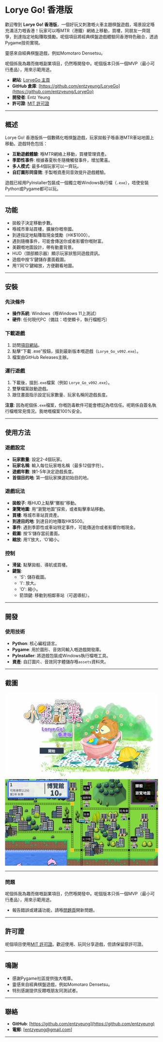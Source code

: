 # Lorye Go! 香港版

歡迎嚟到 **Lorye Go! 香港版**，一個好玩又刺激嘅火車主題棋盤遊戲，場景設定喺充滿活力嘅香港！玩家可以喺MTR（港鐵）網絡上移動，買樓，同朋友一齊競爭，到達指定地點賺取獎勵。呢個項目將經典棋盤遊戲體驗同香港特色融合，透過Pygame技術實現。 

靈感來自經典棋盤遊戲，例如Momotaro Densetsu。

呢個係我為趣而做嘅副業項目，仍然喺開發中。呢個版本只係一個MVP（最小可行產品），用來示範用途。

- **網站**: [LoryeGo 主頁](https://entzyeung.github.io/LoryeGo)
- **GitHub 倉庫**: [https://github.com/entzyeung/LoryeGo](https://github.com/entzyeung/LoryeGo)
- **開發者**: Entz Yeung
- **許可證**: [MIT 許可證](#license)

---

## 概述

Lorye Go! 香港版係一個數碼化嘅棋盤遊戲，玩家拋骰子喺香港MTR車站地圖上移動。遊戲特色包括：
- **互動遊戲體驗**: 喺MTR網絡上移動，買樓管理資產。
- **季節性事件**: 根據春夏秋冬隨機觸發事件，增加驚喜。
- **多人模式**: 最多4個玩家可以一齊玩。
- **自訂圖形同音效**: 手製嘅資產同音效提升遊戲體驗。

遊戲已經用PyInstaller包裝成一個獨立嘅Windows執行檔（`.exe`），唔使安裝Python或Pygame都可以玩。

---

## 功能
- 拋骰子決定移動步數。
- 喺城市車站買樓，擴展你嘅帝國。
- 到達指定地點賺取現金獎勵（HK$1000）。
- 遇到隨機事件，可能會傳送你或者影響你嘅財富。
- 美觀嘅地圖設計，帶有動畫背景。
- HUD（頭部顯示器）顯示玩家狀態同遊戲資訊。
- 遊戲中按‘S’鍵儲存畫面截圖。
- 用‘I’同’O’鍵縮放，方便觀看地圖。

---

## 安裝

### 先決條件
- **操作系統**: Windows（喺Windows 11上測試）
- **硬件**: 任何現代PC（備註：唔使顯卡，執行檔輕巧）

### 下載遊戲
1. 訪問[項目網站](https://entzyeung.github.io/LoryeGo/)。
2. 點擊“下載 .exe”按鈕，搵到最新版本嘅遊戲（`Lorye_Go_v092.exe`）。
3. 檔案由GitHub Releases主辦。

### 運行遊戲
1. 下載後，搵到`.exe`檔案（例如 `Lorye_Go_v092.exe`）。
2. 雙擊檔案啟動遊戲。
3. 跟住畫面指示設定玩家數量、玩家名稱同遊戲長度。

**注意**: 因為呢個係`.exe`檔案，你嘅防毒軟件可能會標記為唔信任。呢啲係自簽名執行檔嘅常見情況。我哋嘅檔案100%安全。

---

## 使用方法

### 遊戲設定
- **玩家數量**: 設定2-4個玩家。
- **玩家名稱**: 輸入每位玩家嘅名稱（最多12個字符）。
- **遊戲年數**: 揀1-5年決定遊戲長度。
- **首個目的地**: 第一個玩家揀選初始目的地。

### 遊戲玩法
- **拋骰子**: 喺HUD上點擊“擲骰”移動。
- **瀏覽地圖**: 用“瀏覽地圖”探索，或者點擊車站移動。
- **買樓**: 喺城市車站買資產。
- **到達目的地**: 到達目的地賺取HK$500。
- **事件**: 遇到季節性或車站特定事件，可能傳送你或者影響你嘅現金。
- **截圖**: 按‘S’儲存當前畫面。
- **縮放**: 用‘I’放大，‘O’縮小。

### 控制
- **滑鼠**: 點擊拋骰、導航或買樓。
- **鍵盤**:
  - 'S': 儲存截圖。
  - 'I': 放大。
  - 'O': 縮小。
  - 箭頭鍵: 移動到相鄰車站（可選導航）。

---

## 開發

### 使用技術
- **Python**: 核心編程語言。
- **Pygame**: 用於圖形、音效同輸入嘅遊戲開發庫。
- **PyInstaller**: 將遊戲包裝成Windows執行檔嘅工具。
- **資產**: 自訂圖片、音效同字體儲存喺`assets`資料夾。

---

## 截圖
![遊戲封面](win/screenshots/Lorye_G0_Hong_Kong.png)
![遊戲畫面截圖](win/screenshots/window_screenshot_20250315_071518.jpg)

---

### 問題
呢個係我為趣而做嘅副業項目，仍然喺開發中。呢個版本只係一個MVP（最小可行產品），用來示範用途。

- 報告錯誤或建議功能，請喺[問題頁](https://github.com/entzyeung/LoryeGo/issues)開新問題。

---

## 許可證

呢個項目使用[MIT 許可證](LICENSE)。歡迎使用、玩同分享遊戲，但請保留原許可證。

---

## 鳴謝
- 感謝Pygame社區提供強大嘅庫。
- 靈感來自經典棋盤遊戲，例如Momotaro Densetsu。
- 特別感謝提供反饋嘅朋友同測試者。

---

## 聯絡
- **GitHub**: [https://github.com/entzyeung](https://github.com/entzyeung)
- **電郵**: [entzyeung@gmail.com]

---
